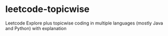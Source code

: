 # leetcode-topicwise
Leetcode Explore plus topicwise coding in multiple languages (mostly Java and Python) with explanation
